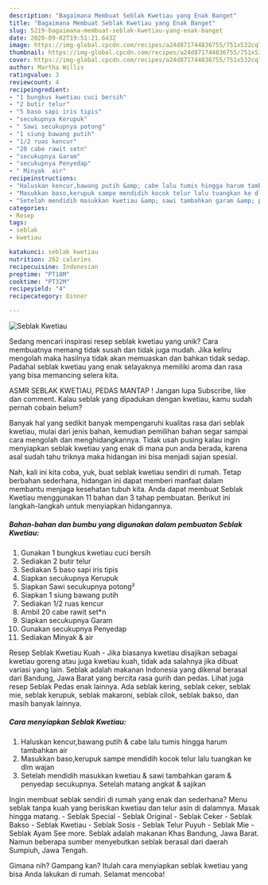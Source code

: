 ```yaml
---
description: "Bagaimana Membuat Seblak Kwetiau yang Enak Banget"
title: "Bagaimana Membuat Seblak Kwetiau yang Enak Banget"
slug: 5219-bagaimana-membuat-seblak-kwetiau-yang-enak-banget
date: 2020-09-02T19:51:21.643Z
image: https://img-global.cpcdn.com/recipes/a24d871744836755/751x532cq70/seblak-kwetiau-foto-resep-utama.jpg
thumbnail: https://img-global.cpcdn.com/recipes/a24d871744836755/751x532cq70/seblak-kwetiau-foto-resep-utama.jpg
cover: https://img-global.cpcdn.com/recipes/a24d871744836755/751x532cq70/seblak-kwetiau-foto-resep-utama.jpg
author: Martha Willis
ratingvalue: 3
reviewcount: 4
recipeingredient:
- "1 bungkus kwetiau cuci bersih"
- "2 butir telur"
- "5 baso sapi iris tipis"
- "secukupnya Kerupuk"
- " Sawi secukupnya potong"
- "1 siung bawang putih"
- "1/2 ruas kencur"
- "20 cabe rawit setn"
- "secukupnya Garam"
- "secukupnya Penyedap"
- " Minyak  air"
recipeinstructions:
- "Haluskan kencur,bawang putih &amp; cabe lalu tumis hingga harum tambahkan air"
- "Masukkan baso,kerupuk sampe mendidih kocok telur lalu tuangkan ke dlm wajan"
- "Setelah mendidih masukkan kwetiau &amp; sawi tambahkan garam &amp; penyedap secukupnya. Setelah matang angkat &amp; sajikan"
categories:
- Resep
tags:
- seblak
- kwetiau

katakunci: seblak kwetiau 
nutrition: 262 calories
recipecuisine: Indonesian
preptime: "PT18M"
cooktime: "PT32M"
recipeyield: "4"
recipecategory: Dinner

---
```



![Seblak Kwetiau](https://img-global.cpcdn.com/recipes/a24d871744836755/751x532cq70/seblak-kwetiau-foto-resep-utama.jpg)

Sedang mencari inspirasi resep seblak kwetiau yang unik? Cara membuatnya memang tidak susah dan tidak juga mudah. Jika keliru mengolah maka hasilnya tidak akan memuaskan dan bahkan tidak sedap. Padahal seblak kwetiau yang enak selayaknya memiliki aroma dan rasa yang bisa memancing selera kita.

ASMR SEBLAK KWETIAU, PEDAS MANTAP ! Jangan lupa Subscribe, like dan comment. Kalau seblak yang dipadukan dengan kwetiau, kamu sudah pernah cobain belum?

Banyak hal yang sedikit banyak mempengaruhi kualitas rasa dari seblak kwetiau, mulai dari jenis bahan, kemudian pemilihan bahan segar sampai cara mengolah dan menghidangkannya. Tidak usah pusing kalau ingin menyiapkan seblak kwetiau yang enak di mana pun anda berada, karena asal sudah tahu triknya maka hidangan ini bisa menjadi sajian spesial.


Nah, kali ini kita coba, yuk, buat seblak kwetiau sendiri di rumah. Tetap berbahan sederhana, hidangan ini dapat memberi manfaat dalam membantu menjaga kesehatan tubuh kita. Anda dapat membuat Seblak Kwetiau menggunakan 11 bahan dan 3 tahap pembuatan. Berikut ini langkah-langkah untuk menyiapkan hidangannya.

<!--inarticleads1-->

##### Bahan-bahan dan bumbu yang digunakan dalam pembuatan Seblak Kwetiau:

1. Gunakan 1 bungkus kwetiau cuci bersih
1. Sediakan 2 butir telur
1. Sediakan 5 baso sapi iris tipis
1. Siapkan secukupnya Kerupuk
1. Siapkan  Sawi secukupnya potong²
1. Siapkan 1 siung bawang putih
1. Sediakan 1/2 ruas kencur
1. Ambil 20 cabe rawit set*n
1. Siapkan secukupnya Garam
1. Gunakan secukupnya Penyedap
1. Sediakan  Minyak &amp; air


Resep Seblak Kwetiau Kuah - Jika biasanya kwetiau disajikan sebagai kwetiau goreng atau juga kwetiau kuah, tidak ada salahnya jika dibuat variasi yang lain. Seblak adalah makanan Indonesia yang dikenal berasal dari Bandung, Jawa Barat yang bercita rasa gurih dan pedas. Lihat juga resep Seblak Pedas enak lainnya. Ada seblak kering, seblak ceker, seblak mie, seblak kerupuk, seblak makaroni, seblak cilok, seblak bakso, dan masih banyak lainnya. 

<!--inarticleads2-->

##### Cara menyiapkan Seblak Kwetiau:

1. Haluskan kencur,bawang putih &amp; cabe lalu tumis hingga harum tambahkan air
1. Masukkan baso,kerupuk sampe mendidih kocok telur lalu tuangkan ke dlm wajan
1. Setelah mendidih masukkan kwetiau &amp; sawi tambahkan garam &amp; penyedap secukupnya. Setelah matang angkat &amp; sajikan


Ingin membuat seblak sendiri di rumah yang enak dan sederhana? Menu seblak tanpa kuah yang berisikan kwetiau dan telur asin di dalamnya. Masak hingga matang. - Seblak Special - Seblak Original - Seblak Ceker - Seblak Bakso - Seblak Kwetiau - Seblak Sosis - Seblak Telur Puyuh - Seblak Mie - Seblak Ayam See more. Seblak adalah makanan Khas Bandung, Jawa Barat. Namun beberapa sumber menyebutkan seblak berasal dari daerah Sumpiuh, Jawa Tengah. 

Gimana nih? Gampang kan? Itulah cara menyiapkan seblak kwetiau yang bisa Anda lakukan di rumah. Selamat mencoba!
